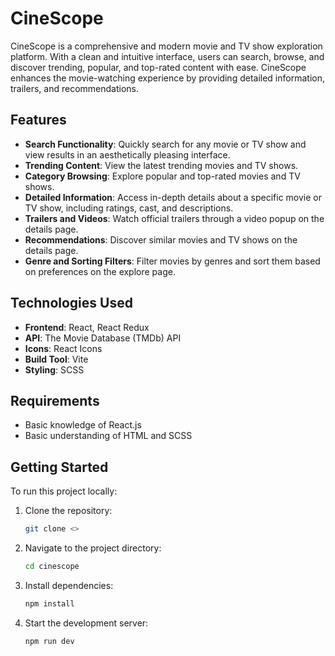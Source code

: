 # CineScope

CineScope is a comprehensive and modern movie and TV show exploration platform. With a clean and intuitive interface, users can search, browse, and discover trending, popular, and top-rated content with ease. CineScope enhances the movie-watching experience by providing detailed information, trailers, and recommendations.

## Features

- **Search Functionality**: Quickly search for any movie or TV show and view results in an aesthetically pleasing interface.
- **Trending Content**: View the latest trending movies and TV shows.
- **Category Browsing**: Explore popular and top-rated movies and TV shows.
- **Detailed Information**: Access in-depth details about a specific movie or TV show, including ratings, cast, and descriptions.
- **Trailers and Videos**: Watch official trailers through a video popup on the details page.
- **Recommendations**: Discover similar movies and TV shows on the details page.
- **Genre and Sorting Filters**: Filter movies by genres and sort them based on preferences on the explore page.

## Technologies Used

- **Frontend**: React, React Redux
- **API**: The Movie Database (TMDb) API
- **Icons**: React Icons
- **Build Tool**: Vite
- **Styling**: SCSS

## Requirements

- Basic knowledge of React.js
- Basic understanding of HTML and SCSS

## Getting Started

To run this project locally:

1. Clone the repository:
   ```bash
   git clone <>
   ```
2. Navigate to the project directory:
   ```bash
   cd cinescope
   ```
3. Install dependencies:
   ```bash
   npm install
   ```
4. Start the development server:
   ```bash
   npm run dev
   ```